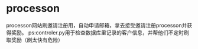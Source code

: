 # processon

processon网站刷邀请注册用，自动申请邮箱，拿去接受邀请注册processon并获得奖励。
ps:controler.py用于检查数据库里记录的客户信息，并帮他们不定时刷取奖励（刷太快有危险）
